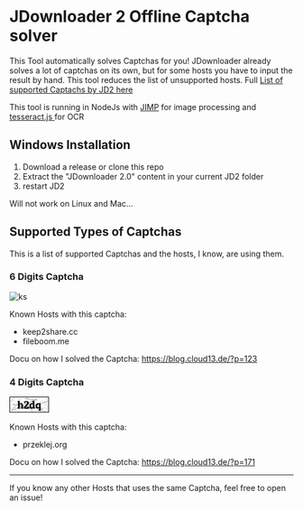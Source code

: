 # JDownloader 2 Offline Captcha solver
This Tool automatically solves Captchas for you! JDownloader already solves a lot of captchas on its own, but for some hosts you have to input the result by hand. This tool reduces the list of unsupported hosts. Full [List of supported Captachs by JD2 here](https://board.jdownloader.org/showthread.php?p=225515)

This tool is running in NodeJs with [JIMP](https://github.com/oliver-moran/jimp) for image processing and [tesseract.js ](https://github.com/naptha/tesseract.js) for OCR
## Windows Installation
1. Download a release or clone this repo
2. Extract the "JDownloader 2.0" content in your current JD2 folder
3. restart JD2

Will not work on Linux and Mac...

## Supported Types of Captchas
This is a list of supported Captchas and the hosts, I know, are using them.
### 6 Digits Captcha
![ks](/docs/ksinput.gif)

Known Hosts with this captcha:
* keep2share.cc
* fileboom.me

Docu on how I solved the Captcha: https://blog.cloud13.de/?p=123

### 4 Digits Captcha
![ks](/docs/xFQIX.png)

Known Hosts with this captcha:
* przeklej.org

Docu on how I solved the Captcha: https://blog.cloud13.de/?p=171

---------------------
If you know any other Hosts that uses the same Captcha, feel free to open an issue!



